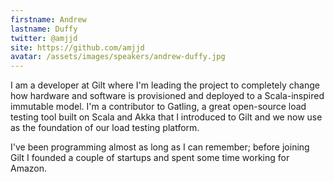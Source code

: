 ```yaml
---
firstname: Andrew
lastname: Duffy
twitter: @amjjd
site: https://github.com/amjjd
avatar: /assets/images/speakers/andrew-duffy.jpg
---
```


I am a developer at Gilt where I'm leading the project to completely change how hardware and software is provisioned and deployed to a Scala-inspired immutable model. I'm a contributor to Gatling, a great open-source load testing tool built on Scala and Akka that I introduced to Gilt and we now use as the foundation of our load testing platform.

I've been programming almost as long as I can remember; before joining Gilt I founded a couple of startups and spent some time working for Amazon.


